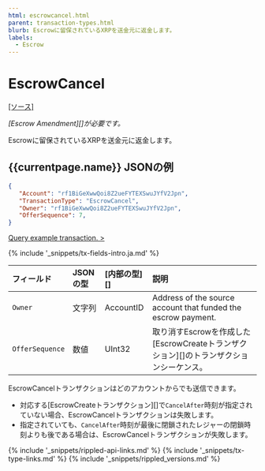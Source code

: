 ```yaml
---
html: escrowcancel.html
parent: transaction-types.html
blurb: Escrowに留保されているXRPを送金元に返金します。
labels:
  - Escrow
---
```


# EscrowCancel

[[ソース]](https://github.com/ripple/rippled/blob/master/src/ripple/app/tx/impl/Escrow.cpp "Source")

_\[Escrow Amendment\]\[\]が必要です。_

Escrowに留保されているXRPを送金元に返金します。

## {{currentpage.name}} JSONの例

```json
{
   "Account": "rf1BiGeXwwQoi8Z2ueFYTEXSwuJYfV2Jpn",
   "TransactionType": "EscrowCancel",
   "Owner": "rf1BiGeXwwQoi8Z2ueFYTEXSwuJYfV2Jpn",
   "OfferSequence": 7,
}
```

[Query example transaction. >](websocket-api-tool.html?server=wss%3A%2F%2Fxrplcluster.com%2F&req=%7B%22id%22%3A%22example_EscrowCancel%22%2C%22command%22%3A%22tx%22%2C%22transaction%22%3A%22B24B9D7843F99AED7FB8A3929151D0CCF656459AE40178B77C9D44CED64E839B%22%2C%22binary%22%3Afalse%7D)

{% include '_snippets/tx-fields-intro.ja.md' %}
<!--{# fix md highlighting_ #}-->


| フィールド           | JSONの型 | \[内部の型\]\[\] | 説明                                                            |
|:--------------- |:------ |:------------ |:------------------------------------------------------------- |
| `Owner`         | 文字列    | AccountID    | Address of the source account that funded the escrow payment. |
| `OfferSequence` | 数値     | UInt32       | 取り消すEscrowを作成した\[EscrowCreateトランザクション\]\[\]のトランザクションシーケンス。    |

EscrowCancelトランザクションはどのアカウントからでも送信できます。

* 対応する\[EscrowCreateトランザクション\]\[\]で`CancelAfter`時刻が指定されていない場合、EscrowCancelトランザクションは失敗します。
* 指定されていても、`CancelAfter`時刻が最後に閉鎖されたレジャーの閉鎖時刻よりも後である場合は、EscrowCancelトランザクションが失敗します。

<!--{# common link defs #}-->
{% include '_snippets/rippled-api-links.md' %}
{% include '_snippets/tx-type-links.md' %}
{% include '_snippets/rippled_versions.md' %}
